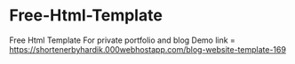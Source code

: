 # Free-Html-Template
Free Html Template For private portfolio and blog
Demo link = https://shortenerbyhardik.000webhostapp.com/blog-website-template-169

